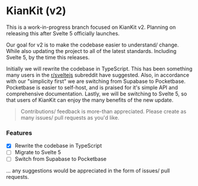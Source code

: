 # KianKit (v2)

This is a work-in-progress branch focused on KianKit v2. Planning on
releasing this after Svelte 5 officially launches.

Our goal for v2 is to make the codebase easier to understand/ change. While
also updating the project to all of the latest standards. Including Svelte
5, by the time this releases.

Initially we will rewrite the codebase in TypeScript. This has been
something many users in the [r/sveltejs](https://reddit.com/r/sveltejs) subreddit have suggested. Also, in
accordance with our "simplicity first" we are switching from Supabase to
Pocketbase. Pocketbase is easier to self-host, and is praised for it's
simple API and comprehensive documentation. Lastly, we will be switching to
Svelte 5, so that users of KianKit can enjoy the many benefits of the new
update.

> Contributions/ feedback is more-than appreciated. Please create as many
> issues/ pull requests as you'd like.

### Features

- [x] Rewrite the codebase in TypeScript
- [ ] Migrate to Svelte 5
- [ ] Switch from Supabase to Pocketbase

... any suggestions would be appreciated in the form of issues/ pull requests.
